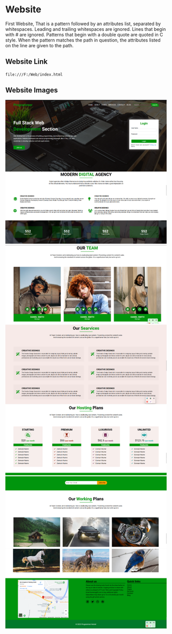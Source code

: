 # Website
First Website,
That is a pattern followed by an attributes list, separated by whitespaces. Leading and trailing whitespaces are ignored. Lines that begin with # are ignored. Patterns that begin with a double quote are quoted in C style.
When the pattern matches the path in question, the attributes listed on the line are given to the path.

## Website Link
`file:///F:/Web/index.html`

## Website Images

<img src = "./images/Screenshot_3.png"/>
<img src = "./images/Screenshot_4.png"/><img src = "./images/Screenshot_5.png"/><img src = "./images/Screenshot_6.png"/><img src = "./images/Screenshot_7.png"/><img src = "./images/Screenshot_8.png"/>
<img src = "./images/Screenshot_9.png"/>